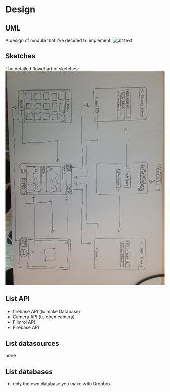 # Design
## UML
A design of module that I've decided to implement:
![alt text](https://github.com/emmpiiee/ProjectMinorProg/blob/master/doc/PacktagDiagram.png)

## Sketches 
The detailed flowchart of sketches:
![alt text](https://github.com/emmpiiee/ProjectMinorProg/blob/master/doc/image1%20(2).JPG)

## List API
- firebase API (to make Database)
- Camera API (to open camera) 
- Filmrol API
- Firebase API

## List datasources
none

## List databases
- only the own database you make with Dropbox



